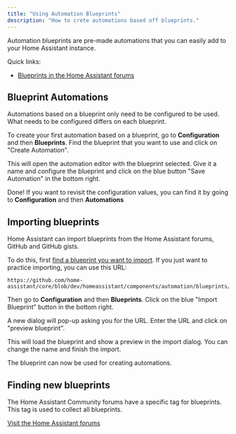 ```yaml
---
title: "Using Automation Blueprints"
description: "How to crete automations based off blueprints."
---
```


Automation blueprints are pre-made automations that you can easily add to your Home Assistant instance.


Quick links:
 - [Blueprints in the Home Assistant forums][blueprint-tag]


## Blueprint Automations

Automations based on a blueprint only need to be configured to be used. What needs to be configured differs on each blueprint.

To create your first automation based on a blueprint, go to **Configuration** and then **Blueprints**. Find the blueprint that you want to use and click on "Create Automation".

This will open the automation editor with the blueprint selected. Give it a name and configure the blueprint and click on the blue button "Save Automation" in the bottom right.

Done! If you want to revisit the configuration values, you can find it by going to **Configuration** and then **Automations**

## Importing blueprints

Home Assistant can import blueprints from the Home Assistant forums, GitHub and GitHub gists.

To do this, first [find a blueprint you want to import][blueprint-tag]. If you just want to practice importing, you can use this URL:

```text
https://github.com/home-assistant/core/blob/dev/homeassistant/components/automation/blueprints/motion_light.yaml
```

Then go to **Configuration** and then **Blueprints**. Click on the blue "Import Blueprint" button in the bottom right.

A new dialog will pop-up asking you for the URL. Enter the URL and click on "preview blueprint".

This will load the blueprint and show a preview in the import dialog. You can change the name and finish the import.

The blueprint can now be used for creating automations.

## Finding new blueprints

The Home Assistant Community forums have a specific tag for blueprints. This tag is used to collect all blueprints.

[Visit the Home Assistant forums][blueprint-tag]

[blueprint-tag]: https://community.home-assistant.io/tag/blueprint
